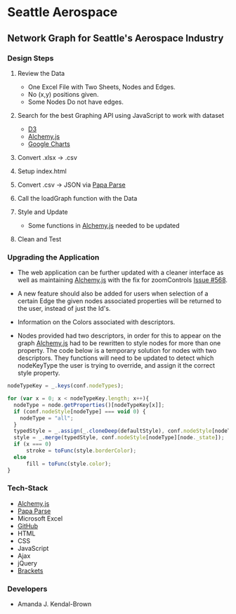 # Seattle Aerospace
## Network Graph for Seattle's Aerospace Industry 

### Design Steps

1. Review the Data
    * One Excel File with Two Sheets, Nodes and Edges.
    * No (x,y) positions given.
    * Some Nodes Do not have edges.
    
2. Search for the best Graphing API using JavaScript to work with dataset
    * [D3](https://d3js.org/)
    * [Alchemy.js](http://graphalchemist.github.io/Alchemy/#/)
    * [Google Charts](https://developers.google.com/chart/)
    
3. Convert .xlsx -> .csv

4. Setup index.html

5. Convert .csv -> JSON via [Papa Parse](http://papaparse.com)

6. Call the loadGraph function with the Data

7. Style and Update
    * Some functions in [Alchemy.js](http://graphalchemist.github.io/Alchemy/#/) needed to be updated

8. Clean and Test

### Upgrading the Application

* The web application can be further updated with a cleaner interface as well as maintaining [Alchemy.js](http://graphalchemist.github.io/Alchemy/#/) with the fix for zoomControls [Issue #568](https://github.com/GraphAlchemist/Alchemy/issues/568). 

* A new feature should also be added for users when selection of a certain Edge the given nodes associated properties will be returned to the user, instead of just the Id's.

* Information on the Colors associated with descriptors.

* Nodes provided had two descriptors, in order for this to appear on the graph [Alchemy.js](http://graphalchemist.github.io/Alchemy/#/) had to be rewritten to style nodes for more than one property. The code below is a temporary solution for nodes with two descriptors. They functions will need to be updated to detect which nodeKeyType the user is trying to override, and assign it the correct style property.

```javascript
nodeTypeKey = _.keys(conf.nodeTypes);

for (var x = 0; x < nodeTypeKey.length; x++){
  nodeType = node.getProperties()[nodeTypeKey[x]];
  if (conf.nodeStyle[nodeType] === void 0) {
    nodeType = "all";
  }
  typedStyle = _.assign(_.cloneDeep(defaultStyle), conf.nodeStyle[nodeType]);
  style = _.merge(typedStyle, conf.nodeStyle[nodeType][node._state]);
  if (x === 0)
      stroke = toFunc(style.borderColor);
  else
      fill = toFunc(style.color);
}
```
 
### Tech-Stack
* [Alchemy.js](http://graphalchemist.github.io/Alchemy/#/)
* [Papa Parse](http://papaparse.com)
* Microsoft Excel
* [GitHub](https://github.com/ajkendal/SeattleAerospace)
* HTML
* CSS
* JavaScript
* Ajax
* jQuery
* [Brackets](http://brackets.io/)

### Developers
* Amanda J. Kendal-Brown